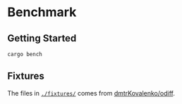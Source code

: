 # Benchmark

## Getting Started

```sh
cargo bench
```

## Fixtures

The files in [`./fixtures/`](./fixtures/) comes from [dmtrKovalenko/odiff](https://github.com/dmtrKovalenko/odiff/tree/main/images).
